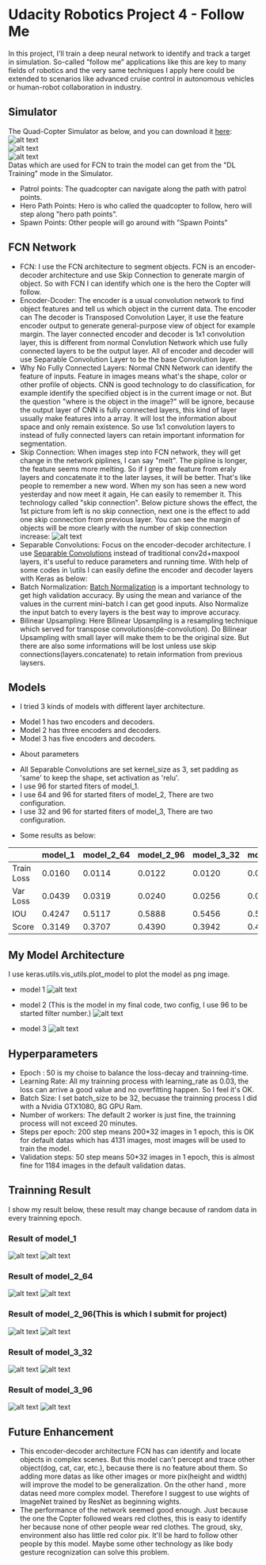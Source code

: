 # Udacity Robotics Project 4 - Follow Me

In this project, I'll train a deep neural network to identify and track a target in simulation. So-called “follow me” applications like this are key to many fields of robotics and the very same techniques I apply here could be extended to scenarios like advanced cruise control in autonomous vehicles or human-robot collaboration in industry.

[image_0]: ./misc/simulator.png
[image_1]: ./misc/points.png
[image_2]: ./misc/people.png
[image_3]: ./misc/model1_IOU.png
[image_4]: ./misc/train_curve_model1.png
[image_5]: ./misc/model2_64_IOU.png
[image_6]: ./misc/train_curve_model2_64.png
[image_7]: ./misc/model2_96_IOU.png
[image_8]: ./misc/train_curve_model2_96.png
[image_9]: ./misc/model3_32_IOU.png
[image_10]: ./misc/train_curve_model3_32.png
[image_11]: ./misc/model3_96_IOU.png
[image_12]: ./misc/train_curve_model3_96.png
[image_13]: ./misc/melt.png
[image_14]: ./misc/model1_hand.png
[image_15]: ./misc/model2_hand.png
[image_16]: ./misc/model3_hand.png


## Simulator
The Quad-Copter Simulator as below, and you can download it [here](https://github.com/udacity/RoboND-DeepLearning-Project/releases/tag/v1.2.2):
![alt text][image_0]   
![alt text][image_1]  
![alt text][image_2]  
Datas which are used for FCN to train the model can get from the "DL Training" mode in the Simulator.
* Patrol points: The quadcopter can navigate along the path with patrol points.
* Hero Path Points: Hero is who called the quadcopter to follow, hero will step along "hero path points".
* Spawn Points: Other people will go around with "Spawn Points"

## FCN Network
* FCN: I use the FCN architecture to segment objects. FCN is an encoder-decoder architecture and use Skip Connection to generate margin of object. So with FCN I can identify which one is the hero the Copter will follow.
* Encoder-Dcoder: The encoder is a usual convolution network to find object features and tell us which object in the current data. The encoder can  The decoder is Transposed Convolution Layer, it use the feature encoder output to generate general-purpose view of object for example margin. The layer connected encoder and decoder is 1x1 convolution layer, this is different from normal Convlution Network which use fully connected layers to be the output layer. All of encoder and decoder will use Separable Convolution Layer to be the base Convolution layer.
* Why No Fully Connected Layers: Normal CNN Network can identify the feature of inputs. Feature in images means what's the shape, color or other profile of objects. CNN is good technology to do classification, for example identify the specified object is in the current image or not. But the question "where is the object in the image?" will be ignore, because the output layer of CNN is fully connected layers, this kind of layer usually make features into a array. It will lost the information about space and only remain existence. So use 1x1 convolution layers to instead of fully connected layers can retain important information for segmentation.
* Skip Connection: When images step into FCN network, they will get change in the network piplines, I can say "melt". The pipline is longer,  the feature seems more melting. So if I grep the feature from eraly layers and concatenate it to the later layses, it will be better. That's like people to remember a new word. When my son has seen a new word yesterday and now meet it again, He can easily to remember it. This technology called "skip connection". Below picture shows the effect, the 1st picture from left is no skip connection, next one is the effect to add one skip connection from previous layer. You can see the margin of objects will be more clearly with the number of skip connection increase:
![alt text][image_13] 
* Separable Convolutions: Focus on the encoder-decoder architecture. I use [Separable Convolutions](https://arxiv.org/pdf/1610.02357.pdf) instead of traditional conv2d+maxpool layers, it's useful to reduce parameters and running time. With help of some codes in \utils I can easily define the encoder and decoder layers with Keras as below:
* Batch Normalization: [Batch Normalization](https://arxiv.org/pdf/1502.03167.pdf) is a important technology to get high validation accuracy. By using the mean and variance of the values in the current mini-batch I can get good inputs. Also Normalize the input batch to every layers is the best way to improve accuracy. 
* Bilinear Upsampling: Here Bilinear Upsampling is a resampling technique which served for transpose convolutions(de-convolution). Do Bilinear Upsampling with small layer will make them to be the original size. But there are also some informations will be lost unless use skip connections(layers.concatenate) to retain information from previous laysers.

## Models
* I tried 3 kinds of models with different layer architecture.
 - Model 1 has two encoders and decoders.
 - Model 2 has three encoders and decoders.
 - Model 3 has five encoders and decoders.
* About parameters
 - All Separable Convolutions are set kernel_size as 3, set padding as 'same' to keep the shape, set activation as 'relu'.
 - I use 96 for started fiters of model_1.
 - I use 64 and 96 for started fiters of model_2, There are two configuration.
 - I use 32 and 96 for started fiters of model_3, There are two configuration.
* Some results as below:

|  |model_1 | model_2_64 | model_2_96 | model_3_32 | model_3_96
|- | - | - | - | - | -
|Train Loss | 0.0160 | 0.0114 | 0.0122 | 0.0120 | 0.0097 
|Var Loss | 0.0439 | 0.0319 | 0.0240 | 0.0256 | 0.0273 
|IOU | 0.4247 | 0.5117 | 0.5888 | 0.5456 | 0.5630 
|Score | 0.3149 | 0.3707 | 0.4390 | 0.3942 | 0.4265 

## My Model Architecture
I use keras.utils.vis_utils.plot_model to plot the model as png image.
* model 1
![alt text][image_14]

* model 2 (This is the model in my final code, two config, I use 96 to be started filter number.)
![alt text][image_15]

* model 3
![alt text][image_16]


## Hyperparameters
 - Epoch : 50 is my choise to balance the loss-decay and trainning-time.
 - Learning Rate: All my trainning process with learning_rate as 0.03, the loss can arrive a good value and no overfitting happen. So I feel it's OK.
 - Batch Size: I set batch_size to be 32, becuase the trainning process I did with a Nvidia GTX1080, 8G GPU Ram.
 - Number of workers: The default 2 worker is just fine, the trainning process will not exceed 20 minutes.
 - Steps per epoch: 200 step means 200*32 images in 1 epoch, this is OK for default datas which has 4131 images, most images will be used to train the model.
 - Validation steps: 50 step means 50*32 images in 1 epoch, this is almost fine for 1184 images in the default validation datas.


## Trainning Result
I show my result below, these result may change because of random data in every trainning epoch.
### Result of model_1
![alt text][image_3] 
![alt text][image_4] 

### Result of model_2_64
![alt text][image_5] 
![alt text][image_6] 

### Result of model_2_96(This is which I submit for project)
![alt text][image_7] 
![alt text][image_8] 

### Result of model_3_32
![alt text][image_9] 
![alt text][image_10] 

### Result of model_3_96
![alt text][image_11] 
![alt text][image_12] 


## Future Enhancement
* This encoder-decoder architecture FCN has can identify and locate objects in complex scenes. But this model can't percept and trace other object(dog, cat, car, etc.), because there is no feature about them. So adding more datas as like other images or more pix(height and width) will improve the model to be generalization. On the other hand , more datas need more complex model. Therefore I suggest to use wights of ImageNet trained by ResNet as beginning wights.
* The performance of the network seemed good enough. Just because the one the Copter followed wears red clothes, this is easy to identify her because none of other people wear red clothes. The groud, sky, environment also has little red color pix. It'll be hard to follow other people by this model. Maybe some other technology as like body gesture recognization can solve this problem.
